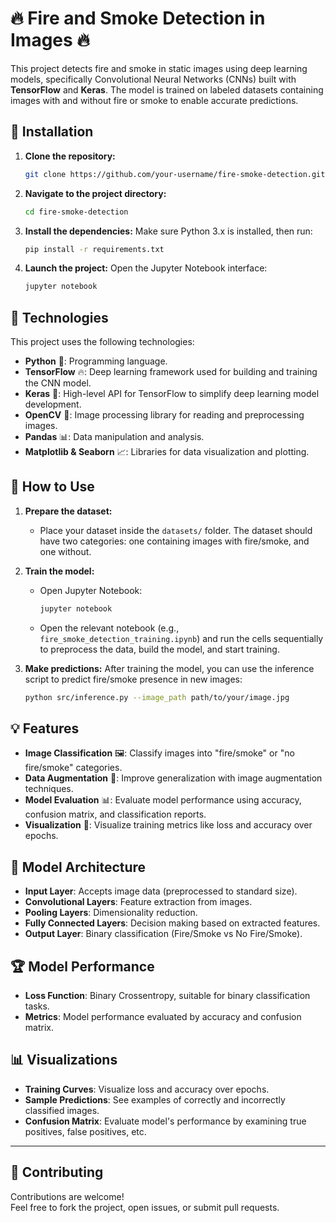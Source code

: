 # 🔥 Fire and Smoke Detection in Images 🔥

This project detects fire and smoke in static images using deep learning models, specifically Convolutional Neural Networks (CNNs) built with **TensorFlow** and **Keras**. The model is trained on labeled datasets containing images with and without fire or smoke to enable accurate predictions.

## 🚀 Installation

1. **Clone the repository:**
    ```bash
    git clone https://github.com/your-username/fire-smoke-detection.git
    ```

2. **Navigate to the project directory:**
    ```bash
    cd fire-smoke-detection
    ```

3. **Install the dependencies:**
    Make sure Python 3.x is installed, then run:
    ```bash
    pip install -r requirements.txt
    ```

4. **Launch the project:**
    Open the Jupyter Notebook interface:
    ```bash
    jupyter notebook
    ```

## 🔧 Technologies

This project uses the following technologies:
- **Python** 🐍: Programming language.
- **TensorFlow** 🔥: Deep learning framework used for building and training the CNN model.
- **Keras** 🧠: High-level API for TensorFlow to simplify deep learning model development.
- **OpenCV** 🎥: Image processing library for reading and preprocessing images.
- **Pandas** 📊: Data manipulation and analysis.
- **Matplotlib & Seaborn** 📈: Libraries for data visualization and plotting.

## 📝 How to Use

1. **Prepare the dataset:**
    - Place your dataset inside the `datasets/` folder. The dataset should have two categories: one containing images with fire/smoke, and one without.

2. **Train the model:**
    - Open Jupyter Notebook:
      ```bash
      jupyter notebook
      ```
    - Open the relevant notebook (e.g., `fire_smoke_detection_training.ipynb`) and run the cells sequentially to preprocess the data, build the model, and start training.

3. **Make predictions:**
    After training the model, you can use the inference script to predict fire/smoke presence in new images:
    ```bash
    python src/inference.py --image_path path/to/your/image.jpg
    ```

## 💡 Features

- **Image Classification** 🖼️: Classify images into "fire/smoke" or "no fire/smoke" categories.
- **Data Augmentation** 🔄: Improve generalization with image augmentation techniques.
- **Model Evaluation** 📊: Evaluate model performance using accuracy, confusion matrix, and classification reports.
- **Visualization** 🌈: Visualize training metrics like loss and accuracy over epochs.

## 🧠 Model Architecture

- **Input Layer**: Accepts image data (preprocessed to standard size).
- **Convolutional Layers**: Feature extraction from images.
- **Pooling Layers**: Dimensionality reduction.
- **Fully Connected Layers**: Decision making based on extracted features.
- **Output Layer**: Binary classification (Fire/Smoke vs No Fire/Smoke).

## 🏆 Model Performance

- **Loss Function**: Binary Crossentropy, suitable for binary classification tasks.
- **Metrics**: Model performance evaluated by accuracy and confusion matrix.

## 📊 Visualizations

- **Training Curves**: Visualize loss and accuracy over epochs.
- **Sample Predictions**: See examples of correctly and incorrectly classified images.
- **Confusion Matrix**: Evaluate model's performance by examining true positives, false positives, etc.

---

## 🤝 Contributing

Contributions are welcome!  
Feel free to fork the project, open issues, or submit pull requests.
